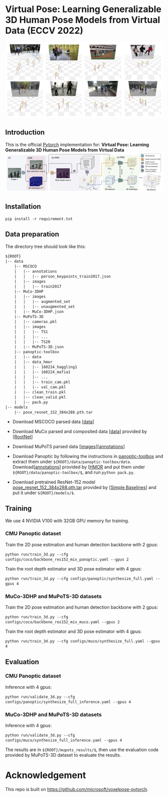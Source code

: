 # Virtual Pose: Learning Generalizable 3D Human Pose Models from Virtual Data (ECCV 2022)
![quality result](./asset/quality.png)


## Introduction
This is the official [Pytorch](https://pytorch.org/) implementation for:
**Virtual Pose: Learning Generalizable 3D Human Pose Models from Virtual Data**
![overall pipeline](./asset/pipeline.png)

## Installation
```
pip install -r requirement.txt
```

## Data preparation

The directory tree should look like this:
```
${ROOT}
|-- data
    |-- MSCOCO
    |   |-- annotations
    |   |   |-- person_keypoints_train2017.json
    |   |-- images
    |   |   |-- train2017
    |-- MuCo-3DHP
    |   |-- images
    |   |   |-- augmented_set
    |   |   |-- unaugmented_set
    |   |-- MuCo-3DHP.json
    |-- MuPoTS-3D
    |   |-- cameras.pkl
    |   |-- images
    |   |   |-- TS1
    |   |   |-- ...
    |   |   |-- TS20
    |   |-- MuPoTS-3D.json
    |-- panoptic-toolbox
    |   |-- data
    |   |-- data_hmor
    |   |   |-- 160224_haggling1
    |   |   |-- 160224_mafia1
    |   |   |-- ...
    |   |   |-- train_cam.pkl
    |   |   |-- val_cam.pkl
    |   |-- clean_train.pkl 
    |   |-- clean_valid.pkl 
    |   |-- pack.py
|-- models
    |-- pose_resnet_152_384x288.pth.tar
```

* Download MSCOCO parsed data [[data](https://cocodataset.org/#download)]
* Download MuCo parsed and composited data [[data](https://drive.google.com/drive/folders/1yL2ey3aWHJnh8f_nhWP--IyC9krAPsQN?usp=sharing)] provided by [[RootNet](https://github.com/mks0601/3DMPPE_ROOTNET_RELEASE)]
* Download MuPoTS parsed data [[images](http://gvv.mpi-inf.mpg.de/projects/SingleShotMultiPerson/)][[annotations](https://drive.google.com/drive/folders/1WmfQ8UEj6nuamMfAdkxmrNcsQTrTfKK_?usp=sharing)]

* Download Panoptic by following the instructions in [panoptic-toolbox](https://github.com/CMU-Perceptual-Computing-Lab/panoptic-toolbox) and extract them under `${ROOT}/data/panoptic-toolbox/data`. Download[[annotations](https://drive.google.com/drive/folders/1TMQmbNWmqNDN-skCqF7B8LpLIkr_bqc1)] provided by [[HMOR](https://arxiv.org/abs/2008.00206) and put them under  `${ROOT}/data/panoptic-toolbox/$`, and run `python pack.py`.

* Download pretrained ResNet-152 model [pose_resnet_152_384x288.pth.tar](https://drive.google.com/drive/folders/1fGLeCgTbaO50wylfV_j1OFTEx8DDpaqh) provided by [[Simple Baselines](https://github.com/microsoft/human-pose-estimation.pytorch)] and put it under `${ROOT}/models/$`.





## Training
We use 4 NVIDIA V100 with 32GB GPU memory for training.

### CMU Panoptic dataset

Train the 2D pose estimation and human detection backbone with 2 gpus:
```
python run/train_3d.py --cfg configs/coco/backbone_res152_mix_panoptic.yaml --gpus 2
```
Train the root depth estimator and 3D pose estimator with 4 gpus:
```
python run/train_3d.py --cfg configs/panoptic/synthesize_full.yaml --gpus 4
```

### MuCo-3DHP and MuPoTS-3D datasets

Train the 2D pose estimation and human detection backbone with 2 gpus:
```
python run/train_3d.py --cfg configs/coco/backbone_res152_mix_muco.yaml --gpus 2
```
Train the root depth estimator and 3D pose estimator with 4 gpus:
```
python run/train_3d.py --cfg configs/muco/synthesize_full.yaml --gpus 4
```

## Evaluation
### CMU Panoptic dataset

Inference with 4 gpus:
```
python run/validate_3d.py --cfg configs/panoptic/synthesize_full_inference.yaml --gpus 4
```

### MuCo-3DHP and MuPoTS-3D datasets

Inference with 4 gpus:
```
python run/validate_3d.py --cfg configs/muco/synthesize_full_inference.yaml --gpus 4
```

The results are in `${ROOT}/mupots_results/$`, then use the evaluation code provided by MuPoTS-3D dataset to evaluate the results.

# Acknowledgement
This repo is built on https://github.com/microsoft/voxelpose-pytorch. 

